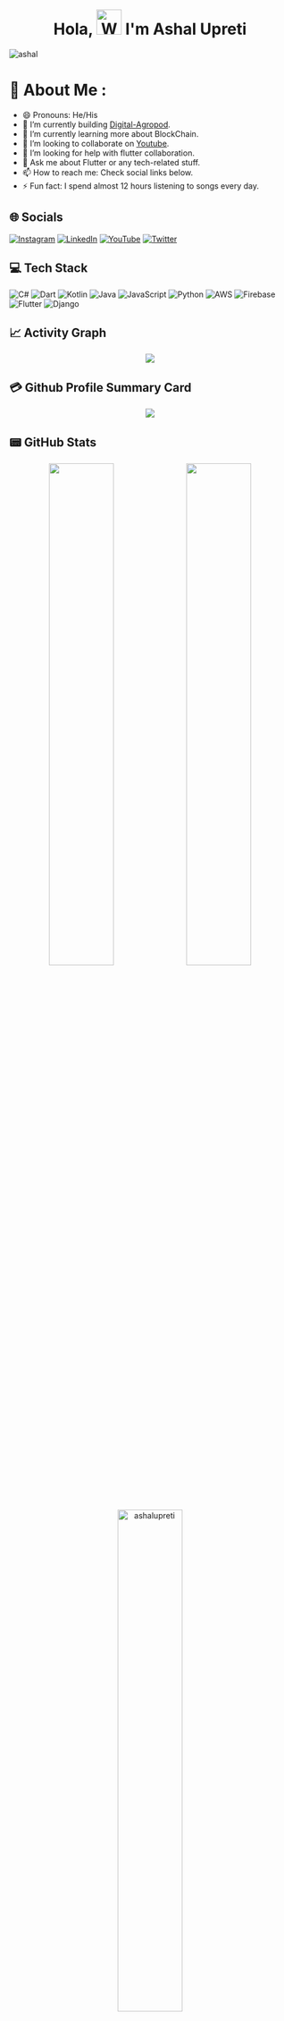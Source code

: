 <h1 align="center"> Hola, <img src="https://raw.githubusercontent.com/nixin72/nixin72/master/wave.gif" 
         alt="Waving hand animated gif"
         height="45"
         width="45" /> I'm Ashal Upreti</h1>

<p align="left"> <img src="https://komarev.com/ghpvc/?username=ashalupreti&label=Views&color=blue&style=plastic&style=for-the-badge" alt="ashal" /> </p>

# 💫 About Me :

- 😄 Pronouns: He/His
- 🔭 I’m currently building [Digital-Agropod](https://ashalupreti.github.io/digital-agropods/).
- 🌱 I’m currently learning more about BlockChain.
- 👯 I’m looking to collaborate on [Youtube](https://www.youtube.com/channel/UCwPMAuCWF9-DpkvxEj5EgWA/about).
- 🤔 I’m looking for help with flutter collaboration.
- 💬 Ask me about Flutter or any tech-related stuff.
- 📫 How to reach me: Check social links below.
- ⚡ Fun fact: I spend almost 12 hours listening to songs every day.

## 🌐 Socials

[![Instagram](https://img.shields.io/badge/Instagram-E4405F?style=for-the-badge&logo=instagram&logoColor=white)](https://instagram.com/__soondy__) [![LinkedIn](https://img.shields.io/badge/LinkedIn-0077B5?style=for-the-badge&logo=linkedin&logoColor=white)](https://linkedin.com/ashalupreti) [![YouTube](https://img.shields.io/badge/YouTube-FF0000?style=for-the-badge&logo=youtube&logoColor=white)](https://www.youtube.com/channel/UCwPMAuCWF9-DpkvxEj5EgWA/about) [![Twitter](https://img.shields.io/twitter/follow/ashal_upreti7?logo=Twitter&style=for-the-badge)](https://twitter.com/ashal_upreti7)

## 💻 Tech Stack

![C#](https://img.shields.io/badge/c%23-%23239120.svg?style=for-the-badge&logo=c-sharp&logoColor=white) ![Dart](https://img.shields.io/badge/dart-%230175C2.svg?style=for-the-badge&logo=dart&logoColor=white) ![Kotlin](https://img.shields.io/badge/kotlin-%230095D5.svg?style=for-the-badge&logo=kotlin&logoColor=white) ![Java](https://img.shields.io/badge/java-%23ED8B00.svg?style=for-the-badge&logo=java&logoColor=white) ![JavaScript](https://img.shields.io/badge/javascript-%23323330.svg?style=for-the-badge&logo=javascript&logoColor=%23F7DF1E) ![Python](https://img.shields.io/badge/python-3670A0?style=for-the-badge&logo=python&logoColor=ffdd54) ![AWS](https://img.shields.io/badge/AWS-%23FF9900.svg?style=for-the-badge&logo=amazon-aws&logoColor=white) ![Firebase](https://img.shields.io/badge/firebase-%23039BE5.svg?style=for-the-badge&logo=firebase) ![Flutter](https://img.shields.io/badge/Flutter-%2302569B.svg?style=for-the-badge&logo=Flutter&logoColor=white) ![Django](https://img.shields.io/badge/django-%23092E20.svg?style=for-the-badge&logo=django&logoColor=white)

## 📈 Activity Graph

<p align="center">
	<img src="https://activity-graph.herokuapp.com/graph?username=ashalupreti&theme=minimal"/>
</p>

## 💳 Github Profile Summary Card

<p align="center">
  <img src="https://github-profile-summary-cards.vercel.app/api/cards/profile-details?username=ashalupreti&theme=vue"/>
</p>

## 📟 GitHub Stats

<p align="center">
	<img width="48%" src="https://github-readme-stats.vercel.app/api?username=ashalupreti&show_icons=true&theme=vue" />
	<img width="48%" src="https://github-readme-streak-stats.herokuapp.com/?user=ashalupreti&theme=vue" />
  <img width="48%" src="https://github-readme-stats.vercel.app/api/top-langs?username=ashalupreti&show_icons=true&locale=en&layout=compact" alt="ashalupreti" />
</p>

### ✍️Random Dev Quote

![](https://quotes-github-readme.vercel.app/api?type=horizontal&theme=vue)

---

[![](https://visitcount.itsvg.in/api?id=ashalupreti&icon=0&color=1)](https://visitcount.itsvg.in)

<div align="center">

### Show some ❤️ by starring some of the repositories!

</div>
